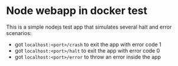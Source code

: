 # Node webapp in docker test

This is a simple nodejs test app that simulates several halt and error
scenarios:

- got `localhost:<port>/crash` to exit the app with error code 1
- got `localhost:<port>/halt` to exit the app with error code 0
- got `localhost:<port>/error` to throw an error inside the app

